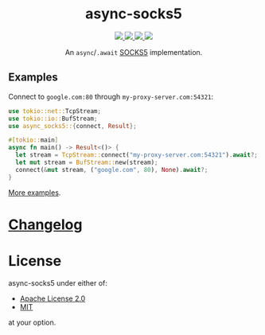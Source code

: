 <div align="center">
  <h1>async-socks5</h1>
  
  <a href="https://github.com/ark0f/async-socks5/actions">
    <img src="https://github.com/ark0f/async-socks5/workflows/CI/badge.svg">
  </a>
  
  <a href="*">
    <img src="https://img.shields.io/crates/l/async-socks5.svg">
  </a>
  
  <a href="https://crates.io/crates/async-socks5">
    <img src="https://img.shields.io/crates/v/async-socks5.svg">
  </a>
  
  <a href="https://docs.rs/async-socks5">
    <img src="https://docs.rs/async-socks5/badge.svg">
  </a>
  
  An `async`/`.await` [SOCKS5](https://tools.ietf.org/html/rfc1928) implementation.
</div>

## Examples
Connect to `google.com:80` through `my-proxy-server.com:54321`:

```rust
use tokio::net::TcpStream;
use tokio::io::BufStream;
use async_socks5::{connect, Result};

#[tokio::main]
async fn main() -> Result<()> {
  let stream = TcpStream::connect("my-proxy-server.com:54321").await?;
  let mut stream = BufStream::new(stream);
  connect(&mut stream, ("google.com", 80), None).await?;
}
```

[More examples](https://docs.rs/async-socks5).

# [Changelog](https://github.com/ark0f/async-socks5/blob/master/CHANGELOG.md)

# License
async-socks5 under either of:

* [Apache License 2.0](https://github.com/ark0f/async-socks5/blob/master/LICENSE-APACHE.md)
* [MIT](https://github.com/ark0f/async-socks5/blob/master/LICENSE-MIT.md)

at your option.
